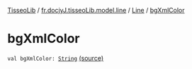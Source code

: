 [TisseoLib](../../index.md) / [fr.docjyJ.tisseoLib.model.line](../index.md) / [Line](index.md) / [bgXmlColor](./bg-xml-color.md)

# bgXmlColor

`val bgXmlColor: `[`String`](https://kotlinlang.org/api/latest/jvm/stdlib/kotlin/-string/index.html) [(source)](https://github.com/docjyJ/TisseoLib/tree/master/src/main/kotlin/fr/docjyJ/tisseoLib/model/line/Line.kt#L6)